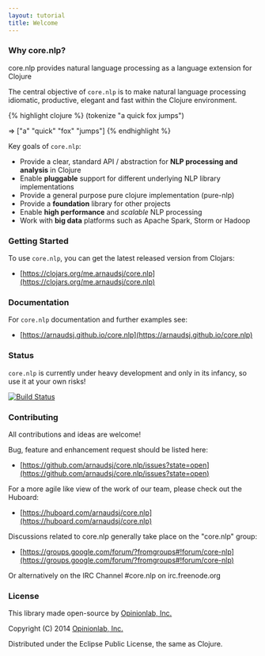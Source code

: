```yaml
---
layout: tutorial
title: Welcome
---
```


### Why core.nlp?

core.nlp provides natural language processing as a language extension for Clojure

The central objective of `core.nlp` is to make natural language processing
idiomatic, productive, elegant and fast within the Clojure environment.

{% highlight clojure %}
(tokenize "a quick fox jumps")

=> ["a" "quick" "fox" "jumps"]
{% endhighlight %}

Key goals of `core.nlp`:

 - Provide a clear, standard API / abstraction for **NLP processing and analysis** in Clojure
 - Enable **pluggable** support for different underlying NLP library implementations
 - Provide a general purpose pure clojure implementation (pure-nlp)
 - Provide a **foundation** library for other projects
 - Enable **high performance** and *scalable* NLP processing
 - Work with **big data** platforms such as Apache Spark, Storm or Hadoop

### Getting Started

To use `core.nlp`, you can get the latest released version from Clojars:

 - [https://clojars.org/me.arnaudsj/core.nlp](https://clojars.org/me.arnaudsj/core.nlp)

### Documentation

For `core.nlp` documentation and further examples see:

 - [https://arnaudsj.github.io/core.nlp](https://arnaudsj.github.io/core.nlp)

### Status

`core.nlp` is currently under heavy development and only in its infancy, so use it at your own risks!

[![Build Status](https://travis-ci.org/arnaudsj/core.nlp.svg)](https://travis-ci.org/arnaudsj/core.nlp)

### Contributing

All contributions and ideas are welcome!

Bug, feature and enhancement request should be listed here:

 - [https://github.com/arnaudsj/core.nlp/issues?state=open](https://github.com/arnaudsj/core.nlp/issues?state=open)

For a more agile like view of the work of our team, please check out the Huboard:

 - [https://huboard.com/arnaudsj/core.nlp](https://huboard.com/arnaudsj/core.nlp)

Discussions related to core.nlp generally take place on the "core.nlp" group:

 - [https://groups.google.com/forum/?fromgroups#!forum/core-nlp](https://groups.google.com/forum/?fromgroups#!forum/core-nlp)

Or alternatively on the IRC Channel #core.nlp on irc.freenode.org

### License

This library made open-source by [Opinionlab, Inc.](http://www.opinionlab.com/)

Copyright (C) 2014 [Opinionlab, Inc.](http://www.opinionlab.com/)

Distributed under the Eclipse Public License, the same as Clojure.
